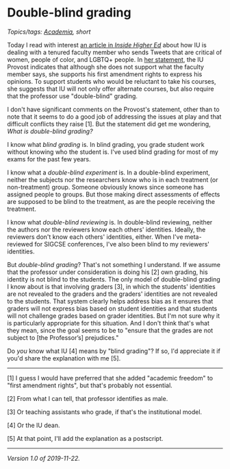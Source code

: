 Double-blind grading
====================

*Topics/tags: [Academia](index-academia), short*

Today I read with interest [an article in _Inside Higher
Ed_](https://www.insidehighered.com/news/2019/11/22/indiana-university-condemns-professors-racist-and-misogynistic-tweets-strongest)
about how IU is dealing with a tenured faculty member who sends
Tweets that are critical of women, people of color, and LGBTQ+ people.
In [her statement](https://provost.indiana.edu/statements/index.html), 
the IU Provost indicates that although she does not support what the
faculty member says, she supports his first amendment rights to express
his opinions.  To support students who would be reluctant to take his
courses, she suggests that IU will not only offer alternate courses,
but also require that the professor use "double-blind" grading.

I don't have significant comments on the Provost's statement, other
than to note that it seems to do a good job of addressing the issues
at play and that difficult conflicts they raise [1].   But the statement
did get me wondering, _What is double-blind grading?_

I know what *blind grading* is.  In blind grading, you grade student work
without knowing who the student is.  I've used blind grading for most of
my exams for the past few years.  

I know what a *double-blind experiment* is.  In a double-blind
experiment, neither the subjects nor the researchers know who is
in each treatment (or non-treatment) group.  Someone obviously
knows since someone has assigned people to groups.  But those
making direct assessments of effects are supposed to be blind
to the treatment, as are the people receiving the treatment.

I know what *double-blind reviewing* is.  In double-blind reviewing,
neither the authors nor the reviewers know each others' identities.
Ideally, the reviewers don't know each others' identities, either.
When I've meta-reviewed for SIGCSE conferences, I've also been
blind to my reviewers' identities.

But *double-blind grading*?  That's not something I understand.  If
we assume that the professor under consideration is doing his [2]
own grading, his identity is not blind to the students.  The only
model of double-blind grading I know about is that involving graders
[3], in which the students' identities are not revealed to the
graders and the graders' identities are not revealed to the students.
That system clearly helps address bias as it ensures that graders
will not express bias based on student identities and that students
will not challenge grades based on grader identities.  But I'm not
sure why it is particularly appropriate for this situation.  And I
don't think that's what they mean, since the goal seems to be to
"ensure that the grades are not subject to [the Professor’s]
prejudices."

Do *you* know what IU [4] means by "blind grading"?  If so, I'd appreciate
it if you'd share the explanation with me [5].

---

[1] I guess I would have preferred that she added "academic freedom"
to "first amendment rights", but that's probably not essential.

[2] From what I can tell, that professor identifies as male.

[3] Or teaching assistants who grade, if that's the institutional
model.

[4] Or the IU dean.

[5] At that point, I'll add the explanation as a postscript.

---

*Version 1.0 of 2019-11-22.*
